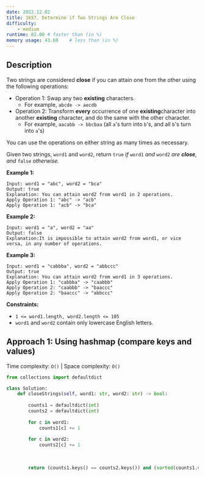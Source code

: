 ```yaml
---
date: 2022.12.02
title: 1657. Determine if Two Strings Are Close
difficulty:
    - medium
runtime: 82.00 # faster than (in %)
memory usage: 43.60    # less than (in %)
---
```

## Description
Two strings are considered **close** if you can attain one from the other using the following operations:

- Operation 1: Swap any two **existing** characters.
    - For example, `abcde -> aecdb`
- Operation 2: Transform **every** occurrence of one **existing**character into another **existing** character, and do the same with the other character.
    - For example, `aacabb -> bbcbaa` (all `a`'s turn into `b`'s, and all `b`'s turn into `a`'s)

You can use the operations on either string as many times as necessary.

Given two strings, `word1` and `word2`, return `true` *if* `word1` *and* `word2` *are **close**, and* `false` *otherwise.*

**Example 1:**

```
Input: word1 = "abc", word2 = "bca"
Output: true
Explanation: You can attain word2 from word1 in 2 operations.
Apply Operation 1: "abc" -> "acb"
Apply Operation 1: "acb" -> "bca"

```

**Example 2:**

```
Input: word1 = "a", word2 = "aa"
Output: false
Explanation:It is impossible to attain word2 from word1, or vice versa, in any number of operations.

```

**Example 3:**

```
Input: word1 = "cabbba", word2 = "abbccc"
Output: true
Explanation: You can attain word2 from word1 in 3 operations.
Apply Operation 1: "cabbba" -> "caabbb"
Apply Operation 2: "caabbb" -> "baaccc"
Apply Operation 2: "baaccc" -> "abbccc"

```

**Constraints:**

- `1 <= word1.length, word2.length <= 105`
- `word1` and `word2` contain only lowercase English letters.

## Approach 1: Using hashmap (compare keys and values)
Time complexity: `O()`    |    Space complexity: `O()`


``` python
from collections import defaultdict

class Solution:
    def closeStrings(self, word1: str, word2: str) -> bool:
        
        counts1 = defaultdict(int)
        counts2 = defaultdict(int)
        
        for c in word1:
            counts1[c] += 1
        
        for c in word2:
            counts2[c] += 1
            
        
        
        return (counts1.keys() == counts2.keys()) and (sorted(counts1.values()) == sorted(counts2.values()))
```